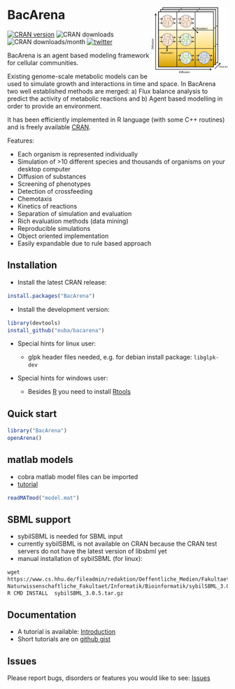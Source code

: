 # BacArena <img src="man/bacarena.png" align="right" height = 150/>
[![CRAN version](http://www.r-pkg.org/badges/version/BacArena?color=blue)](https://cran.r-project.org/package=BacArena)
![CRAN downloads](https://cranlogs.r-pkg.org/badges/grand-total/BacArena)
![CRAN downloads/month](https://cranlogs.r-pkg.org/badges/BacArena)
[![twitter](https://img.shields.io/twitter/follow/_bacarena?style=social&logo=twitter)](https://twitter.com/_bacarena)

BacArena is an agent based modeling framework for cellular communities.

Existing genome-scale metabolic models can be used to simulate growth and interactions in time and space.
In BacArena two well established methods are merged: a) Flux balance analysis to predict the activity of
metabolic reactions and b) Agent based modelling in order to provide an environment.

It has been  efficiently implemented in R language (with some C++ routines) and is freely available [CRAN](https://cran.r-project.org/package=BacArena).

Features:
- Each organism is represented individually
- Simulation of >10 different species and thousands of organisms on your desktop computer
- Diffusion of substances
- Screening of phenotypes
- Detection of crossfeeding
- Chemotaxis
- Kinetics of reactions
- Separation of simulation and evaluation
- Rich evaluation methods (data mining)
- Reproducible simulations
- Object oriented implementation
- Easily expandable due to rule based approach


## Installation

- Install the latest CRAN release: 
```r
install.packages("BacArena")
```

- Install the development version:
```r
library(devtools)
install_github("euba/bacarena")
```

- Special hints for linux user:
  - glpk header files needed, e.g. for debian install package: ``libglpk-dev``

- Special hints for windows user:
  - Besides [R](https://cran.r-project.org/bin/windows/base/) you need to install [Rtools](https://cran.r-project.org/bin/windows/Rtools/)


## Quick start
```r
library("BacArena")
openArena()
```

## matlab models
- cobra matlab model files can be imported
- [tutorial](https://gist.github.com/jotech/2ec33f33fb86a400fb40b816277f4147)
```r
readMATmod("model.mat")
```

## SBML support
- sybilSBML is needed for SBML input
- currently sybilSBML is not available on CRAN because the CRAN test servers do not have the latest version of libsbml yet
- manual installation of sybilSBML (for linux):
```
wget https://www.cs.hhu.de/fileadmin/redaktion/Oeffentliche_Medien/Fakultaeten/Mathematisch-Naturwissenschaftliche_Fakultaet/Informatik/Bioinformatik/sybilSBML_3.0.5.tar.gz
R CMD INSTALL  sybilSBML_3.0.5.tar.gz
```


## Documentation

- A tutorial is available: [Introduction](https://CRAN.R-project.org/package=BacArena/vignettes/BacArena-Introduction.pdf) 
- Short tutorials are on [github gist](https://gist.github.com/jotech)


## Issues

Please report bugs, disorders or features you would like to see: [Issues](https://github.com/euba/BacArena/issues)
